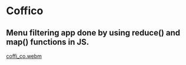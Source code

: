 # Coffico

## Menu filtering app done by using **reduce()** and **map()** functions in JS.

[coffi_co.webm](https://github.com/mertustun/coffico/assets/113374699/066874d7-dac5-460d-b10c-de26846a6b70)
